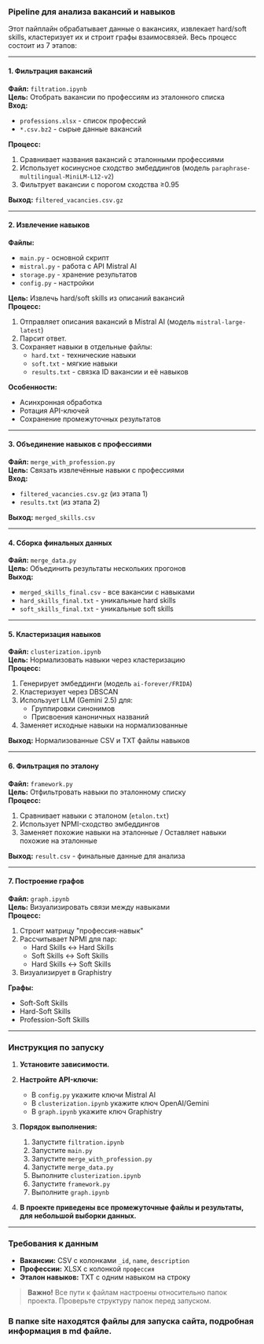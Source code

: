 ### Pipeline для анализа вакансий и навыков

Этот пайплайн обрабатывает данные о вакансиях, извлекает hard/soft skills, кластеризует их и строит графы взаимосвязей.
Весь процесс состоит из 7 этапов:

---

#### 1. Фильтрация вакансий

**Файл:** `filtration.ipynb`  
**Цель:** Отобрать вакансии по профессиям из эталонного списка  
**Вход:**

- `professions.xlsx` - список профессий
- `*.csv.bz2` - сырые данные вакансий

**Процесс:**

1. Сравнивает названия вакансий с эталонными профессиями
2. Использует косинусное сходство эмбеддингов (модель `paraphrase-multilingual-MiniLM-L12-v2`)
3. Фильтрует вакансии с порогом сходства ≥0.95

**Выход:** `filtered_vacancies.csv.gz`

---

#### 2. Извлечение навыков

**Файлы:**

- `main.py` - основной скрипт
- `mistral.py` - работа с API Mistral AI
- `storage.py` - хранение результатов
- `config.py` - настройки

**Цель:** Извлечь hard/soft skills из описаний вакансий  
**Процесс:**

1. Отправляет описания вакансий в Mistral AI (модель `mistral-large-latest`)
2. Парсит ответ.
3. Сохраняет навыки в отдельные файлы:
    - `hard.txt` - технические навыки
    - `soft.txt` - мягкие навыки
    - `results.txt` - связка ID вакансии и её навыков

**Особенности:**

- Асинхронная обработка
- Ротация API-ключей
- Сохранение промежуточных результатов

---

#### 3. Объединение навыков с профессиями

**Файл:** `merge_with_profession.py`  
**Цель:** Связать извлечённые навыки с профессиями  
**Вход:**

- `filtered_vacancies.csv.gz` (из этапа 1)
- `results.txt` (из этапа 2)

**Выход:** `merged_skills.csv`

---

#### 4. Сборка финальных данных

**Файл:** `merge_data.py`  
**Цель:** Объединить результаты нескольких прогонов  
**Выход:**

- `merged_skills_final.csv` - все вакансии с навыками
- `hard_skills_final.txt` - уникальные hard skills
- `soft_skills_final.txt` - уникальные soft skills

---

#### 5. Кластеризация навыков

**Файл:** `clusterization.ipynb`  
**Цель:** Нормализовать навыки через кластеризацию  
**Процесс:**

1. Генерирует эмбеддинги (модель `ai-forever/FRIDA`)
2. Кластеризует через DBSCAN
3. Использует LLM (Gemini 2.5) для:
    - Группировки синонимов
    - Присвоения каноничных названий
4. Заменяет исходные навыки на нормализованные

**Выход:** Нормализованные CSV и TXT файлы навыков

---

#### 6. Фильтрация по эталону

**Файл:** `framework.py`  
**Цель:** Отфильтровать навыки по эталонному списку  
**Процесс:**

1. Сравнивает навыки с эталоном (`etalon.txt`)
2. Использует NPMI-сходство эмбеддингов
3. Заменяет похожие навыки на эталонные / Оставляет навыки похожие на эталонные

**Выход:** `result.csv` - финальные данные для анализа

---

#### 7. Построение графов

**Файл:** `graph.ipynb`  
**Цель:** Визуализировать связи между навыками  
**Процесс:**

1. Строит матрицу "профессия-навык"
2. Рассчитывает NPMI для пар:
    - Hard Skills ↔ Hard Skills
    - Soft Skills ↔ Soft Skills
    - Hard Skills ↔ Soft Skills
3. Визуализирует в Graphistry

**Графы:**

- Soft-Soft Skills
- Hard-Soft Skills
- Profession-Soft Skills

---

### Инструкция по запуску

1. **Установите зависимости.**

2. **Настройте API-ключи:**
    - В `config.py` укажите ключи Mistral AI
    - В `clusterization.ipynb` укажите ключ OpenAI/Gemini
    - В `graph.ipynb` укажите ключ Graphistry

3. **Порядок выполнения:**
    1. Запустите `filtration.ipynb`
    2. Запустите `main.py`
    3. Запустите `merge_with_profession.py`
    4. Запустите `merge_data.py`
    5. Выполните `clusterization.ipynb`
    6. Запустите `framework.py`
    7. Выполните `graph.ipynb`

4. **В проекте приведены все промежуточные файлы и результаты, для небольшой выборки данных.**

---

### Требования к данным

- **Вакансии:** CSV с колонками `_id`, `name`, `description`
- **Профессии:** XLSX с колонкой `профессия`
- **Эталон навыков:** TXT с одним навыком на строку

> **Важно!** Все пути к файлам настроены относительно папок проекта. Проверьте структуру папок перед запуском.

### В папке site находятся файлы для запуска сайта, подробная информация в md файле.